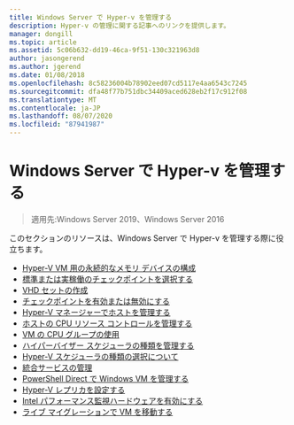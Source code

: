 ```yaml
---
title: Windows Server で Hyper-v を管理する
description: Hyper-v の管理に関する記事へのリンクを提供します。
manager: dongill
ms.topic: article
ms.assetid: 5c06b632-dd19-46ca-9f51-130c321963d8
author: jasongerend
ms.author: jgerend
ms.date: 01/08/2018
ms.openlocfilehash: 8c58236004b78902eed07cd5117e4aa6543c7245
ms.sourcegitcommit: dfa48f77b751dbc34409aced628eb2f17c912f08
ms.translationtype: MT
ms.contentlocale: ja-JP
ms.lasthandoff: 08/07/2020
ms.locfileid: "87941987"
---
```

# <a name="manage-hyper-v-on-windows-server"></a>Windows Server で Hyper-v を管理する

>適用先:Windows Server 2019、Windows Server 2016

このセクションのリソースは、Windows Server で Hyper-v を管理する際に役立ちます。

- [Hyper-V VM 用の永続的なメモリ デバイスの構成](persistent-memory-cmdlets.md)
- [標準または実稼働のチェックポイントを選択する](Choose-between-standard-or-production-checkpoints-in-Hyper-V.md)
- [VHD セットの作成](Create-VHDSet-file.md)
- [チェックポイントを有効または無効にする](Enable-or-disable-checkpoints-in-Hyper-V.md)
- [Hyper-V マネージャーでホストを管理する](Remotely-manage-Hyper-V-hosts.md)
- [ホストの CPU リソース コントロールを管理する](manage-hyper-v-minroot-2016.md)
- [VM の CPU グループの使用](manage-hyper-v-cpugroups.md)
- [ハイパーバイザー スケジューラの種類を管理する](manage-hyper-v-scheduler-types.md)
- [Hyper-V スケジューラの種類の選択について](about-hyper-v-scheduler-type-selection.md)
- [統合サービスの管理](Manage-Hyper-V-integration-services.md)
- [PowerShell Direct で Windows VM を管理する](Manage-Windows-virtual-machines-with-powershell-direct.md)
- [Hyper-V レプリカを設定する](Set-up-Hyper-V-Replica.md)
- [Intel パフォーマンス監視ハードウェアを有効にする](Performance-Monitoring-Hardware.md)
- [ライブ マイグレーションで VM を移動する](Live-migration-overview.md)
